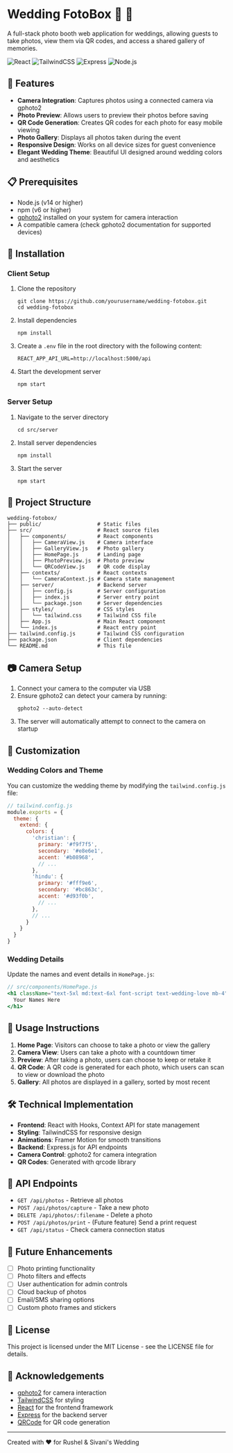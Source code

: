 # Wedding FotoBox 💒 📸

A full-stack photo booth web application for weddings, allowing guests to take photos, view them via QR codes, and access a shared gallery of memories.

![React](https://img.shields.io/badge/React-18.2.0-61DAFB?logo=react)
![TailwindCSS](https://img.shields.io/badge/TailwindCSS-3.4.17-38B2AC?logo=tailwind-css)
![Express](https://img.shields.io/badge/Express-4.18.2-000000?logo=express)
![Node.js](https://img.shields.io/badge/Node.js-18.x-339933?logo=node.js)

## 🌟 Features

- **Camera Integration**: Captures photos using a connected camera via gphoto2
- **Photo Preview**: Allows users to preview their photos before saving
- **QR Code Generation**: Creates QR codes for each photo for easy mobile viewing
- **Photo Gallery**: Displays all photos taken during the event
- **Responsive Design**: Works on all device sizes for guest convenience
- **Elegant Wedding Theme**: Beautiful UI designed around wedding colors and aesthetics

## 📋 Prerequisites

- Node.js (v14 or higher)
- npm (v6 or higher)
- [gphoto2](http://gphoto.org/) installed on your system for camera interaction
- A compatible camera (check gphoto2 documentation for supported devices)

## 🚀 Installation

### Client Setup

1. Clone the repository
   ```
   git clone https://github.com/yourusername/wedding-fotobox.git
   cd wedding-fotobox
   ```

2. Install dependencies
   ```
   npm install
   ```

3. Create a `.env` file in the root directory with the following content:
   ```
   REACT_APP_API_URL=http://localhost:5000/api
   ```

4. Start the development server
   ```
   npm start
   ```

### Server Setup

1. Navigate to the server directory
   ```
   cd src/server
   ```

2. Install server dependencies
   ```
   npm install
   ```

3. Start the server
   ```
   npm start
   ```

## 📁 Project Structure

```
wedding-fotobox/
├── public/                  # Static files
├── src/                     # React source files
│   ├── components/          # React components
│   │   ├── CameraView.js    # Camera interface
│   │   ├── GalleryView.js   # Photo gallery
│   │   ├── HomePage.js      # Landing page
│   │   ├── PhotoPreview.js  # Photo preview
│   │   └── QRCodeView.js    # QR code display
│   ├── contexts/            # React contexts
│   │   └── CameraContext.js # Camera state management
│   ├── server/              # Backend server
│   │   ├── config.js        # Server configuration
│   │   ├── index.js         # Server entry point
│   │   └── package.json     # Server dependencies
│   ├── styles/              # CSS styles
│   │   └── tailwind.css     # Tailwind CSS file
│   ├── App.js               # Main React component
│   └── index.js             # React entry point
├── tailwind.config.js       # Tailwind CSS configuration
├── package.json             # Client dependencies
└── README.md                # This file
```

## 📷 Camera Setup

1. Connect your camera to the computer via USB
2. Ensure gphoto2 can detect your camera by running:
   ```
   gphoto2 --auto-detect
   ```
3. The server will automatically attempt to connect to the camera on startup

## 🎨 Customization

### Wedding Colors and Theme

You can customize the wedding theme by modifying the `tailwind.config.js` file:

```js
// tailwind.config.js
module.exports = {
  theme: {
    extend: {
      colors: {
        'christian': {
          primary: '#f9f7f5',
          secondary: '#e8e6e1',
          accent: '#b08968',
          // ...
        },
        'hindu': {
          primary: '#fff9e6',
          secondary: '#bc863c',
          accent: '#d93f0b',
          // ...
        },
        // ...
      }
    }
  }
}
```

### Wedding Details

Update the names and event details in `HomePage.js`:

```jsx
// src/components/HomePage.js
<h1 className="text-5xl md:text-6xl font-script text-wedding-love mb-4">
  Your Names Here
</h1>
```

## 📱 Usage Instructions

1. **Home Page**: Visitors can choose to take a photo or view the gallery
2. **Camera View**: Users can take a photo with a countdown timer
3. **Preview**: After taking a photo, users can choose to keep or retake it
4. **QR Code**: A QR code is generated for each photo, which users can scan to view or download the photo
5. **Gallery**: All photos are displayed in a gallery, sorted by most recent

## 🛠️ Technical Implementation

- **Frontend**: React with Hooks, Context API for state management
- **Styling**: TailwindCSS for responsive design
- **Animations**: Framer Motion for smooth transitions
- **Backend**: Express.js for API endpoints
- **Camera Control**: gphoto2 for camera integration
- **QR Codes**: Generated with qrcode library

## 🔄 API Endpoints

- `GET /api/photos` - Retrieve all photos
- `POST /api/photos/capture` - Take a new photo
- `DELETE /api/photos/:filename` - Delete a photo
- `POST /api/photos/print` - (Future feature) Send a print request
- `GET /api/status` - Check camera connection status

## 🚧 Future Enhancements

- [ ] Photo printing functionality
- [ ] Photo filters and effects
- [ ] User authentication for admin controls
- [ ] Cloud backup of photos
- [ ] Email/SMS sharing options
- [ ] Custom photo frames and stickers

## 📄 License

This project is licensed under the MIT License - see the LICENSE file for details.

## 👏 Acknowledgements

- [gphoto2](http://gphoto.org/) for camera interaction
- [TailwindCSS](https://tailwindcss.com/) for styling
- [React](https://reactjs.org/) for the frontend framework
- [Express](https://expressjs.com/) for the backend server
- [QRCode](https://github.com/soldair/node-qrcode) for QR code generation

---

Created with ❤️ for Rushel & Sivani's Wedding